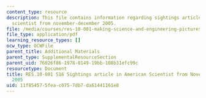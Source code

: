 ```yaml
---
content_type: resource
description: This file contains information regarding sightings article in american
  scientist from november-december 2005.
file: /media/courses/res-10-001-making-science-and-engineering-pictures-a-practical-guide-to-presenting-your-work-spring-2016/11f854575feac0757db7da61441161e8_MITRES_10_001S16_NovDec05.pdf
file_type: application/pdf
learning_resource_types: []
ocw_type: OCWFile
parent_title: Additional Materials
parent_type: SupplementalResourceSection
parent_uid: 76026f86-1978-0149-19bb-108b31efc99c
resourcetype: Document
title: RES.10-001 S16 Sightings article in American Scientist from November-December
  2005
uid: 11f85457-5fea-c075-7db7-da61441161e8
---
```

